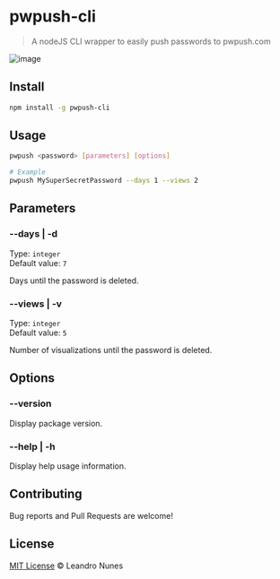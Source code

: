 # pwpush-cli
> A nodeJS CLI wrapper to easily push passwords to pwpush.com

![image](https://user-images.githubusercontent.com/2450417/37249539-122d2056-24c8-11e8-860c-ca4609ef4073.png)

## Install
```bash
npm install -g pwpush-cli
```

## Usage
```bash
pwpush <password> [parameters] [options]

# Example
pwpush MySuperSecretPassword --days 1 --views 2
```

## Parameters

### --days | -d

Type: `integer` \
Default value: `7`

Days until the password is deleted.

### --views | -v

Type: `integer` \
Default value: `5`

Number of visualizations until the password is deleted.

## Options

###  --version
Display package version.

### --help | -h
Display help usage information.

## Contributing
Bug reports and Pull Requests are welcome!

## License
[MIT License](LICENSE) © Leandro Nunes
